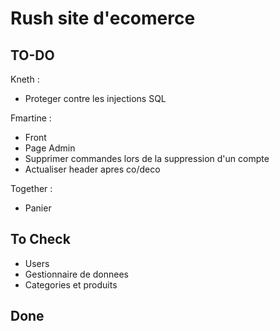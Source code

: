 # Rush site d'ecomerce
## TO-DO
Kneth :
- Proteger contre les injections SQL

Fmartine :
- Front
- Page Admin
- Supprimer commandes lors de la suppression d'un compte
- Actualiser header apres co/deco

Together :
- Panier

## To Check
- Users
- Gestionnaire de donnees
- Categories et produits

## Done